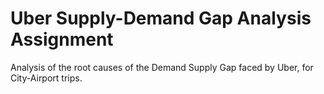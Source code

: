 # Uber Supply-Demand Gap Analysis Assignment

Analysis of the root causes of the Demand Supply Gap faced by Uber, for City-Airport trips.
